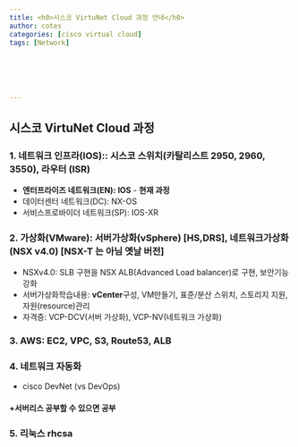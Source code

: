 ```yaml
---
title: <h0>시스코 VirtuNet Cloud 과정 안내</h0>
author: cotes   
categories: [cisco virtual cloud]
tags: [Network]






---
```


## 시스코 VirtuNet Cloud 과정

### 1. 네트워크 인프라(IOS):: 시스코 스위치(카탈리스트 2950, 2960, 3550), 라우터 (ISR)

- **엔터프라이즈 네트워크(EN): IOS** - **현재 과정**
- 데이터센터 네트워크(DC): NX-OS
- 서비스프로바이더 네트워크(SP): IOS-XR

### 2. 가상화(VMware): 서버가상화(vSphere) [HS,DRS], 네트워크가상화(NSX v4.0) [NSX-T 는 아님 옛날 버전] 

- NSXv4.0: SLB 구현을 NSX ALB(Advanced Load balancer)로 구현, 보안기능 강화
- 서버가상화학습내용: **vCenter**구성, VM만들기, 표준/분산 스위치, 스토리지 지원, 자원(resource)관리
- 자격증: VCP-DCV(서버 가상화), VCP-NV(네트워크 가상화)

### 3. AWS:  EC2, VPC, S3, Route53, ALB

### 4. 네트워크 자동화 

- cisco DevNet (vs DevOps)

#### +서버리스 공부할 수 있으면 공부

### 5. 리눅스 rhcsa